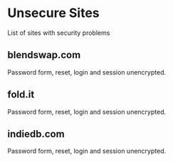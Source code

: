 # Unsecure Sites
List of sites with security problems
## blendswap.com 
Password form, reset, login and session unencrypted.

## fold.it
Password form, reset, login and session unencrypted.

## indiedb.com
Password form, reset, login and session unencrypted.

